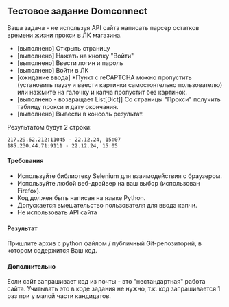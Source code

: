 ## Тестовое задание Domconnect

Ваша задача - не используя API сайта написать парсер остатков времени жизни прокси в ЛК магазина.

- [выполнено] Открыть страницу
- [выполнено] Нажать на кнопку "Войти"
- [выполнено] Ввести логин и пароль
- [выполнено] Войти в ЛК
- [ожидание ввода] *Пункт с  reCAPTCHA можно пропустить  (установить паузу и ввести картинки самостоятельно пользователю) или нажмите на галочку и капча пропустит без картинок.
- [выполнено - возвращает List[Dict]] Со страницы "Прокси" получить таблицу прокси и дату окончания.
- [выполнено] Вывести в консоль результат.

Результатом будут 2 строки:

```
217.29.62.212:11045 - 22.12.24, 15:07
185.230.44.71:9111 - 22.12.24, 15:05
```

#### Требования

- Используйте библиотеку Selenium для взаимодействия с браузером.
- Используйте любой веб-драйвер на ваш выбор (использован Firefox).
- Код должен быть написан на языке Python.
- Допускается вмешательство пользователя для ввода капчи.
- Не использовать API сайта

#### Результат

Пришлите архив с python файлом / публичный Git-репозиторий, в котором содержится Ваш код.

#### Дополнительно

Если сайт запрашивает код из почты - это "нестандартная" работа сайта. Учитывать это в коде задания не нужно, т.к. код запрашивается 1 раз при у малой части кандидатов.
